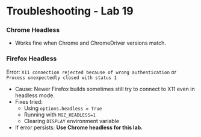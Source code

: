 # Troubleshooting - Lab 19

### Chrome Headless
- Works fine when Chrome and ChromeDriver versions match.

### Firefox Headless
Error: `X11 connection rejected because of wrong authentication` or `Process unexpectedly closed with status 1`
- Cause: Newer Firefox builds sometimes still try to connect to X11 even in headless mode.
- Fixes tried:
  - Using `options.headless = True`
  - Running with `MOZ_HEADLESS=1`
  - Clearing `DISPLAY` environment variable
- If error persists: **Use Chrome headless for this lab.**
